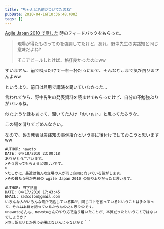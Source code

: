 ```yaml
---
title: "ちゃんと名前がついてたのね"
pubDate: 2010-04-16T10:36:48.000Z
tags: []
---
```


[Agile Japan 2010 で話した](http://d.hatena.ne.jp/nawoto/20100412/1271043347) 時のフィードバックをもらった。

> 現場が得たものってのを強調してたけど、あれ、野中先生の実践知と同じ意味だよね?
>
> そこアピールしとけば、格好良かったのにww
>

すいません、前で喋るだけで一杯一杯だったので、そんなとこまで気が回りませんよww

というより、前日は私用で講演を聞いていなかった...

言われてから、野中先生の発表資料を読ませてもらったけど、自分の不勉強ぶりがバレるね。

似たような話もあって、聞いてた人は「おいおい」と思ってたろうな。

この場を借りてごめんなさい。

なので、あの発表は実践知の事例紹介という事に後付けでしておこうと思いますww
```comment
AUTHOR: nawoto
DATE: 04/18/2010 23:00:18
ありがとうございます。
>そう言ってもらえると嬉しいです。
>
>たしかに、最近は色んな立場の人が同じ方向に向いている気がします。
>その最たる例が先日の Agile Japan 2010 の盛り上りだったと思います。
```

```comment
AUTHOR: 四字熟語
DATE: 04/17/2010 17:43:45
EMAIL: se3colon@gmail.com
いろんな人がいろんな場所で話している事が、同じコトを言っているということは多々あって、それは本質を語っているからなのだと思うのです。
>nawotoさんも、nawotoさんのやり方で辿り着いたことが、本質だったということではないでしょうか？
>申し訳ないとか思う必要はないんじゃないかと＾＾
```

